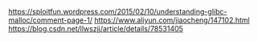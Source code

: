 https://sploitfun.wordpress.com/2015/02/10/understanding-glibc-malloc/comment-page-1/ 
https://www.aliyun.com/jiaocheng/147102.html 
https://blog.csdn.net/llwszjj/article/details/78531405 

